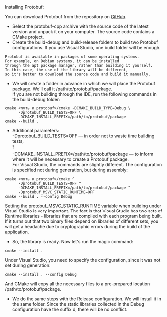 Installing Protobuf:<br>

You can download Protobuf from the repository on [GitHub](https://github.com/protocolbuffers/protobuf/releases).<br>
+ Select the protobuf-cpp archive with the source code of the latest version and unpack it on your computer. The source code contains a CMake project.<br>
+ Create the build-debug and build-release folders to build two Protobuf configurations. If you use Visual Studio, one build folder will be enough.<br>
 
 ```
Protobuf is available in packages of some operating systems.
For example, on Debian systems, it can be installed
through the apt package manager, rather than building it yourself. 
In this case, the use of the library will be different,
so it's better to download the source code and build it manually.
```
+ We will create a folder in advance in which we will place the Protobuf package. We'll call it /path/to/protobuf/package.<br>
If you are not building through the IDE, run the following commands in the build-debug folder:<br>

```
cmake <путь к protobuf>/cmake -DCMAKE_BUILD_TYPE=Debug \
      -Dprotobuf_BUILD_TESTS=OFF \
      -DCMAKE_INSTALL_PREFIX=/path/to/protobuf/package
cmake --build . 
```
 + Additional parameters:<br>
-Dprotobuf_BUILD_TESTS=OFF — in order not to waste time building tests,<br>
:exclamation:<br>
-DCMAKE_INSTALL_PREFIX=/path/to/protobuf/package — to inform where it will be necessary to create a Protobuf package.<br>
For Visual Studio, the commands are slightly different. The configuration is specified not during generation, but during assembly:<br>

```
cmake <путь к protobuf>/cmake ^
      -Dprotobuf_BUILD_TESTS=OFF ^
      -DCMAKE_INSTALL_PREFIX=/path/to/protobuf/package ^
      -Dprotobuf_MSVC_STATIC_RUNTIME=OFF
cmake --build . --config Debug 
```
Setting the protobuf_MSVC_STATIC_RUNTIME variable when building under Visual Studio is very important. The fact is that Visual Studio has two sets of Runtime libraries - libraries that are compiled with each program being built. If it turns out that two binary files depend on libraries of different sets, you will get a headache due to cryptographic errors during the build of the application.<br>

 + So, the library is ready. Now let's run the magic command:<br>

```
cmake --install . 
```
Under Visual Studio, you need to specify the configuration, since it was not set during generation:<br>

```
cmake --install . --config Debug 
```
And CMake will copy all the necessary files to a pre-prepared location /path/to/protobuf/package.<br>

+ We do the same steps with the Release configuration. We will install it in the same folder. Since the static libraries collected in the Debug configuration have the suffix d, there will be no conflict.<br>
